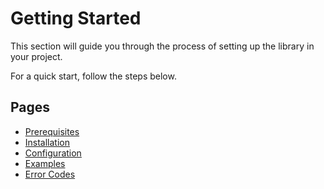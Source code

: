 # Getting Started

This section will guide you through the process of setting up the library in your project.

For a quick start, follow the steps below.

## Pages

- [Prerequisites](./prerequisites.md)
- [Installation](./installation.md)
- [Configuration](./configuration.md)
- [Examples](./examples.md)
- [Error Codes](./error-codes.md)
